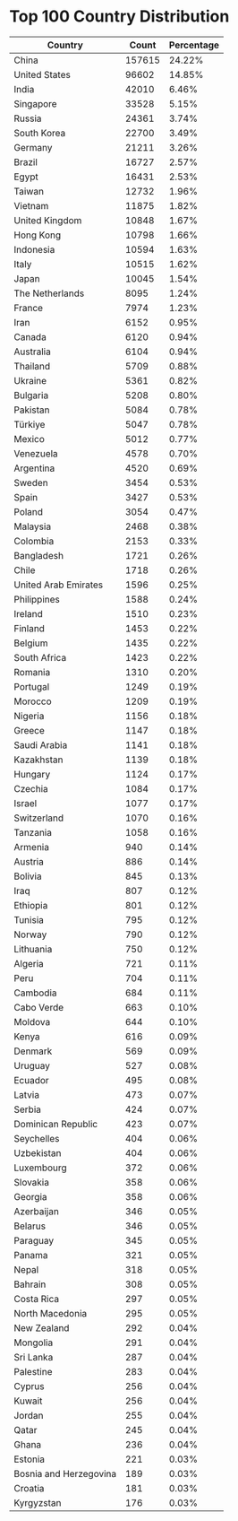 # Top 100 Country Distribution
| Country | Count | Percentage |
|----|----|----|
| China | 157615 | 24.22% |
| United States | 96602 | 14.85% |
| India | 42010 | 6.46% |
| Singapore | 33528 | 5.15% |
| Russia | 24361 | 3.74% |
| South Korea | 22700 | 3.49% |
| Germany | 21211 | 3.26% |
| Brazil | 16727 | 2.57% |
| Egypt | 16431 | 2.53% |
| Taiwan | 12732 | 1.96% |
| Vietnam | 11875 | 1.82% |
| United Kingdom | 10848 | 1.67% |
| Hong Kong | 10798 | 1.66% |
| Indonesia | 10594 | 1.63% |
| Italy | 10515 | 1.62% |
| Japan | 10045 | 1.54% |
| The Netherlands | 8095 | 1.24% |
| France | 7974 | 1.23% |
| Iran | 6152 | 0.95% |
| Canada | 6120 | 0.94% |
| Australia | 6104 | 0.94% |
| Thailand | 5709 | 0.88% |
| Ukraine | 5361 | 0.82% |
| Bulgaria | 5208 | 0.80% |
| Pakistan | 5084 | 0.78% |
| Türkiye | 5047 | 0.78% |
| Mexico | 5012 | 0.77% |
| Venezuela | 4578 | 0.70% |
| Argentina | 4520 | 0.69% |
| Sweden | 3454 | 0.53% |
| Spain | 3427 | 0.53% |
| Poland | 3054 | 0.47% |
| Malaysia | 2468 | 0.38% |
| Colombia | 2153 | 0.33% |
| Bangladesh | 1721 | 0.26% |
| Chile | 1718 | 0.26% |
| United Arab Emirates | 1596 | 0.25% |
| Philippines | 1588 | 0.24% |
| Ireland | 1510 | 0.23% |
| Finland | 1453 | 0.22% |
| Belgium | 1435 | 0.22% |
| South Africa | 1423 | 0.22% |
| Romania | 1310 | 0.20% |
| Portugal | 1249 | 0.19% |
| Morocco | 1209 | 0.19% |
| Nigeria | 1156 | 0.18% |
| Greece | 1147 | 0.18% |
| Saudi Arabia | 1141 | 0.18% |
| Kazakhstan | 1139 | 0.18% |
| Hungary | 1124 | 0.17% |
| Czechia | 1084 | 0.17% |
| Israel | 1077 | 0.17% |
| Switzerland | 1070 | 0.16% |
| Tanzania | 1058 | 0.16% |
| Armenia | 940 | 0.14% |
| Austria | 886 | 0.14% |
| Bolivia | 845 | 0.13% |
| Iraq | 807 | 0.12% |
| Ethiopia | 801 | 0.12% |
| Tunisia | 795 | 0.12% |
| Norway | 790 | 0.12% |
| Lithuania | 750 | 0.12% |
| Algeria | 721 | 0.11% |
| Peru | 704 | 0.11% |
| Cambodia | 684 | 0.11% |
| Cabo Verde | 663 | 0.10% |
| Moldova | 644 | 0.10% |
| Kenya | 616 | 0.09% |
| Denmark | 569 | 0.09% |
| Uruguay | 527 | 0.08% |
| Ecuador | 495 | 0.08% |
| Latvia | 473 | 0.07% |
| Serbia | 424 | 0.07% |
| Dominican Republic | 423 | 0.07% |
| Seychelles | 404 | 0.06% |
| Uzbekistan | 404 | 0.06% |
| Luxembourg | 372 | 0.06% |
| Slovakia | 358 | 0.06% |
| Georgia | 358 | 0.06% |
| Azerbaijan | 346 | 0.05% |
| Belarus | 346 | 0.05% |
| Paraguay | 345 | 0.05% |
| Panama | 321 | 0.05% |
| Nepal | 318 | 0.05% |
| Bahrain | 308 | 0.05% |
| Costa Rica | 297 | 0.05% |
| North Macedonia | 295 | 0.05% |
| New Zealand | 292 | 0.04% |
| Mongolia | 291 | 0.04% |
| Sri Lanka | 287 | 0.04% |
| Palestine | 283 | 0.04% |
| Cyprus | 256 | 0.04% |
| Kuwait | 256 | 0.04% |
| Jordan | 255 | 0.04% |
| Qatar | 245 | 0.04% |
| Ghana | 236 | 0.04% |
| Estonia | 221 | 0.03% |
| Bosnia and Herzegovina | 189 | 0.03% |
| Croatia | 181 | 0.03% |
| Kyrgyzstan | 176 | 0.03% |
